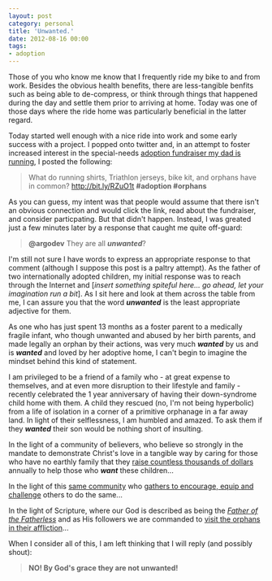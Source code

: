 ```yaml
---
layout: post
category: personal
title: 'Unwanted.'
date: 2012-08-16 00:00
tags:
- adoption
---
```


Those of you who know me know that I frequently ride my bike to and from work. Besides the obvious health benefits, there
are less-tangible benfits such as being able to de-compress, or think through things that happened during the day and
settle them prior to arriving at home. Today was one of those days where the ride home was particularly beneficial in the
latter regard.

Today started well enough with a nice ride into work and some early success with a project. I popped onto twitter and, in
an attempt to foster increased interest in the special-needs
[adoption fundraiser my dad is running](https://www.teamorphans.com/dennygillen-b2b/), I posted the following:

> What do running shirts, Triathlon jerseys, bike kit, and orphans have in common?  <http://bit.ly/RZuO1t> __#adoption #orphans__

As you can guess, my intent was that people would assume that there isn't an obvious connection and would click the link,
read about the fundraiser, and consider particpating. But that didn't happen. Instead, I was greated just a few minutes
later by a response that caught me quite off-guard:

> __@argodev__ They are all __*unwanted*__?

I'm still not sure I have words to express an appropriate response to that comment (although I suppose this post is a
paltry attempt). As the father of two internationally adopted children, my initial response was to reach through the
Internet and [_insert something spiteful here... go ahead, let your imagination run a bit_]. As I sit here and look at
them across the table from me, I can assure you that the word __*unwanted*__ is the least appropriate adjective for them.

As one who has just spent 13 months as a foster parent to a medically fragile infant, who though unwanted and abused
by her birth parents, and made legally an orphan by their actions, was very much __*wanted*__ by us and is __*wanted*__ and
loved by her adoptive home, I can't begin to imagine the mindset behind this kind of statement.

I am privileged to be a friend of a family who - at great expense to themselves, and at even more disruption to their
lifestyle and family - recently celebrated the 1 year anniversary of having their down-syndrome child home with them.
A child they rescued (no, I'm not being hyperbolic) from a life of isolation in a corner of a primitive orphanage in a
far away land. In light of their selflessness, I am humbled and amazed. To ask them if they __*wanted*__ their son would be
nothing short of insulting.

In the light of a community of believers, who believe so strongly in the mandate to demonstrate Christ's love in a
tangible way by caring for those who have no earthly family that they
[raise countless thousands of dollars](http://showhope.org/) annually to help those who __*want*__ these children...

In the light of this [same community](http://www.togetherforadoption.org/) who
[gathers to encourage, equip and challenge](http://www.togetherforadoption.org/?page_id=11942) others to do the same...

In the light of Scripture, where our God is described as being the [_Father of the Fatherless_](http://esv.to/Ps68.5) and
as His followers we are commanded to [visit the orphans in their affliction](http://esv.to/Jm1.27)...

When I consider all of this, I am left thinking that I will reply (and possibly shout):

> __NO! By God's grace they are not unwanted!__

